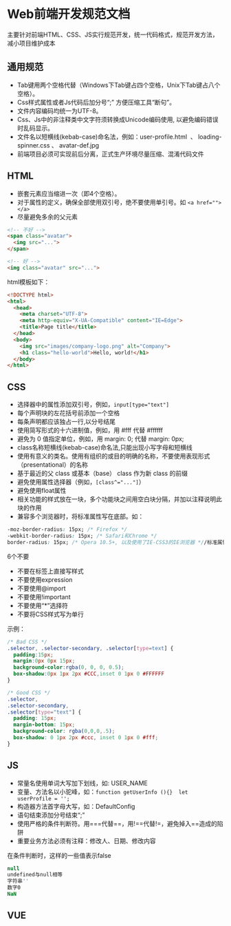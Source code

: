 # Web前端开发规范文档

主要针对前端HTML、CSS、JS实行规范开发，统一代码格式，规范开发方法，减小项目维护成本

通用规范
-------
* Tab键用两个空格代替（Windows下Tab键占四个空格，Unix下Tab键占八个空格）。
* Css样式属性或者Js代码后加分号“;”    方便压缩工具“断句”。
* 文件内容编码均统一为UTF-8。
* Css、Js中的非注释类中文字符须转换成Unicode编码使用, 以避免编码错误时乱码显示。
* 文件名以短横线(kebab-case)命名法，例如：user-profile.html  、 loading-spinner.css 、 avatar-def.jpg
* 前端项目必须可实现前后分离，正式生产环境尽量压缩、混淆代码文件


HTML
-------
* 嵌套元素应当缩进一次（即4个空格）。
* 对于属性的定义，确保全部使用双引号，绝不要使用单引号。如 ```<a href=""></a>```
* 尽量避免多余的父元素
```html
<!-- 不好 -->
<span class="avatar">
  <img src="...">
</span>

<!-- 好 -->
<img class="avatar" src="...">
```

html模板如下：
```html
<!DOCTYPE html>
<html>
  <head>
    <meta charset="UTF-8">
    <meta http-equiv="X-UA-Compatible" content="IE=Edge">
    <title>Page title</title>
  </head>
  <body>
    <img src="images/company-logo.png" alt="Company">
    <h1 class="hello-world">Hello, world!</h1>
  </body>
</html>
```


CSS
-------
* 选择器中的属性添加双引号，例如，```input[type="text"]```
* 每个声明块的左花括号前添加一个空格
* 每条声明都应该独占一行,以分号结尾
* 使用简写形式的十六进制值，例如，用 #fff 代替 #ffffff
* 避免为 0 值指定单位，例如，用 margin: 0; 代替 margin: 0px;
* class名称短横线(kebab-case)命名法,只能出现小写字母和短横线
* 使用有意义的类名。使用有组织的或目的明确的名称，不要使用表现形式（presentational）的名称
* 基于最近的父 class 或基本（base） class 作为新 class 的前缀
* 避免使用属性选择器（例如，```[class^="..."]```）
* 避免使用float属性
* 相关功能的样式放在一块，多个功能块之间用空白块分隔，并加以注释说明此块的作用
* 兼容多个浏览器时，将标准属性写在底部。如：
```css
-moz-border-radius: 15px; /* Firefox */
-webkit-border-radius: 15px; /* Safari和Chrome */
border-radius: 15px; /* Opera 10.5+, 以及使用了IE-CSS3的IE浏览器 *//标准属性
```
6个不要
* 不要在标签上直接写样式
* 不要使用expression
* 不要使用@import
* 不要使用!important
* 不要使用“*”选择符
* 不要将CSS样式写为单行

示例：
```css
/* Bad CSS */
.selector, .selector-secondary, .selector[type=text] {
  padding:15px;
  margin:0px 0px 15px;
  background-color:rgba(0, 0, 0, 0.5);
  box-shadow:0px 1px 2px #CCC,inset 0 1px 0 #FFFFFF
}

/* Good CSS */
.selector,
.selector-secondary,
.selector[type="text"] {
  padding: 15px;
  margin-bottom: 15px;
  background-color: rgba(0,0,0,.5);
  box-shadow: 0 1px 2px #ccc, inset 0 1px 0 #fff;
}
```

JS
-------
* 常量名使用单词大写加下划线，如: USER_NAME
* 变量、方法名以小驼峰，如：``` function getUserInfo (){}  let userProfile = ''; ```
* 构造器方法首字母大写，如：DefaultConfig
* 语句结束添加分号结束“;”
* 使用严格的条件判断符。用===代替==，用!==代替!=，避免掉入==造成的陷阱
* 重要业务方法必须有注释：修改人、日期、修改内容

在条件判断时，这样的一些值表示false
```javascript 
null
undefined与null相等
字符串''
数字0
NaN
```




VUE
-------








